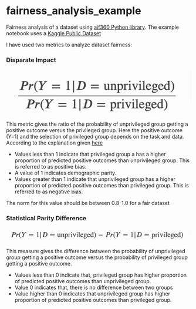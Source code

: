 # fairness_analysis_example
Fairness analysis of a dataset using [aif360 Python library](https://pypi.org/project/aif360/).
The example notebook uses a [Kaggle Public Dataset](https://www.kaggle.com/balavashan/students-performance-dataset)

I have used two metrics to analyze dataset fairness:

### Disparate Impact

![Disparate Impact](docs/disparate_impact.png)

This metric gives the ratio of the probability of unprivileged group getting a positive outcome versus the privileged group. Here the positive outcome (Y=1) and the selection of privileged group depends on the task and data. According to the explanation given [here](https://docs.aws.amazon.com/sagemaker/latest/dg/clarify-post-training-bias-metric-di.html)

* Values less than 1 indicate that privileged group a has a higher proportion of predicted positive outcomes than unprivileged group. This is referred to as positive bias.
* A value of 1 indicates demographic parity.
* Values greater than 1 indicate that unprivileged group has a higher proportion of predicted positive outcomes than privileged group. This is referred to as negative bias.

The norm for this value should be between 0.8-1.0 for a fair dataset

### Statistical Parity Difference

![Statistical Parity Difference](docs/spd.png)

This measure gives the difference between the probability of unprivileged group getting a positive outcome versus the probability of privileged group getting a positive outcome.

* Values less than 0 indicate that, privileged group has higher proportion of predicted positive outcomes than unprivileged group.
* Value 0 indicates that, there is no difference between two groups
* Value higher than 0 indicates that unprivileged group has higher proportion of predicted positive outcomes than privileged group.

